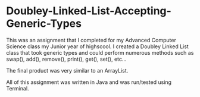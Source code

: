 # Doubley-Linked-List-Accepting-Generic-Types
This was an assignment that I completed for my Advanced Computer Science class my Junior year of highscool. I created a Doubley Linked List class that took generic types and could perform numerous methods such as swap(), add(), remove(), print(), get(), set(), etc...

The final product was very similar to an ArrayList.

All of this assignment was written in Java and was run/tested using Terminal.
